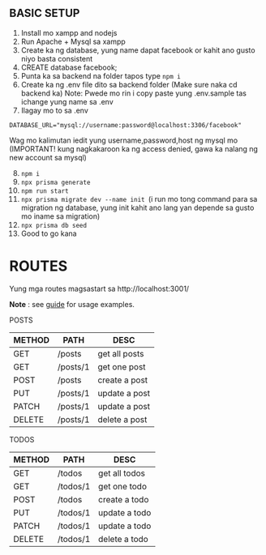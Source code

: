 ## BASIC SETUP

1. Install mo xampp and nodejs
2. Run Apache + Mysql sa xampp
3. Create ka ng database, yung name dapat facebook or kahit ano gusto niyo basta consistent
4. CREATE database facebook;
5. Punta ka sa backend na folder tapos type `npm i`
6. Create ka ng .env file dito sa backend folder (Make sure naka cd backend ka)
   Note: Pwede mo rin i copy paste yung .env.sample tas ichange yung name sa .env
7. Ilagay mo to sa .env

```env
DATABASE_URL="mysql://username:password@localhost:3306/facebook"
```

Wag mo kalimutan iedit yung username,password,host ng mysql mo (IMPORTANT! kung nagkakaroon ka ng access denied, gawa ka nalang ng new account sa mysql)

8. `npm i`
9. `npx prisma generate`
10. `npm run start`
11. `npx prisma migrate dev --name init `(i run mo tong command para sa migration ng database, yung init kahit ano lang yan depende sa gusto mo iname sa migration)
12. `npx prisma db seed`
13. Good to go kana

# ROUTES

Yung mga routes magsastart sa http://localhost:3001/

**Note** : see [guide](https://jsonplaceholder.typicode.com/guide) for usage examples.

POSTS

| METHOD | PATH     | DESC          |
| :----- | -------- | ------------- |
| GET    | /posts   | get all posts |
| GET    | /posts/1 | get one post  |
| POST   | /posts   | create a post |
| PUT    | /posts/1 | update a post |
| PATCH  | /posts/1 | update a post |
| DELETE | /posts/1 | delete a post |

TODOS

| METHOD | PATH     | DESC          |
| :----- | -------- | ------------- |
| GET    | /todos   | get all todos |
| GET    | /todos/1 | get one todo  |
| POST   | /todos   | create a todo |
| PUT    | /todos/1 | update a todo |
| PATCH  | /todos/1 | update a todo |
| DELETE | /todos/1 | delete a todo |
